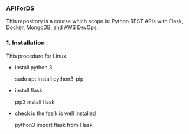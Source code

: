 ### APIForDS
This repository is a course which scope is: Python REST APIs with Flask, Docker, MongoDB, and AWS DevOps.

### 1. Installation

This procedure for Linux.

- install python 3

  sudo apt install python3-pip

- install flask

  pip3 install flask

- check is the faslk is well installed 
  
  python3
  import flask from Flask
